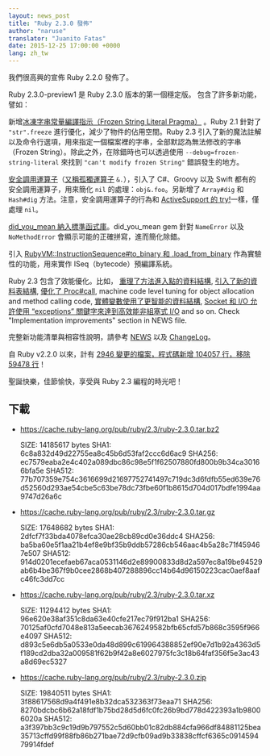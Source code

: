 ```yaml
---
layout: news_post
title: "Ruby 2.3.0 發佈"
author: "naruse"
translator: "Juanito Fatas"
date: 2015-12-25 17:00:00 +0000
lang: zh_tw
---
```


我們很高興的宣佈 Ruby 2.2.0 發佈了。

Ruby 2.3.0-preview1 是 Ruby 2.3.0 版本的第一個穩定版。
包含了許多新功能，譬如：

新增[冰凍字串常量編譯指示（Frozen String Literal Pragma）](https://bugs.ruby-lang.org/issues/11473)
。Ruby 2.1 針對了 `"str".freeze` 進行優化，減少了物件的佔用空間。Ruby 2.3 引入了新的魔法註解以及命令行選項，用來指定一個檔案裡的字串，全部默認為無法修改的字串（Frozen String）。除此之外，在除錯時也可以透過使用 `--debug=frozen-string-literal` 來找到 `"can't modify frozen String"` 錯誤發生的地方。

[安全調用運算子](https://bugs.ruby-lang.org/issues/11537)（[又稱孤獨運算子](https://instagram.com/p/-M9l6mRPLR/) `&.`），引入了 C#、Groovy 以及 Swift 都有的安全調用運算子，用來簡化 `nil` 的處理：`obj&.foo`。另新增了 `Array#dig` 和 `Hash#dig` 方法。注意，安全調用運算子的行為和 [ActiveSupport 的 try!](http://api.rubyonrails.org/v4.2.5/classes/Object.html#method-i-try-21)一樣，僅處理 `nil`。

[did_you_mean 納入標準函式庫](https://bugs.ruby-lang.org/issues/11252)。did_you_mean gem 針對 `NameError` 以及 `NoMethodError` 會顯示可能的正確拼寫，進而簡化除錯。

引入 [RubyVM::InstructionSequence#to_binary 和 .load_from_binary](https://bugs.ruby-lang.org/issues/11788) 作為實驗性的功能，用來實作 ISeq（bytecode）預編譯系統。

Ruby 2.3 包含了效能優化。比如，
[重理了方法進入點的資料結構](https://bugs.ruby-lang.org/issues/11278),
[引入了新的資料表結構](https://bugs.ruby-lang.org/issues/11420),
[優化了 Proc#call](https://bugs.ruby-lang.org/issues/11569),
machine code level tuning for object allocation and method calling code,
[實體變數使用了更智能的資料結構](https://bugs.ruby-lang.org/issues/11170),
[Socket 和 I/O 允許使用 “exceptions” 關鍵字來達到高效能非組塞式 I/O](https://bugs.ruby-lang.org/issues/11229)
and so on. Check "Implementation improvements" section in NEWS file.

完整新功能清單與相容性說明，請參考 [NEWS](https://github.com/ruby/ruby/blob/v2_3_0/NEWS) 以及 [ChangeLog](https://github.com/ruby/ruby/blob/v2_3_0/ChangeLog)。

自 Ruby v2.2.0 以來，計有 [2946 變更的檔案，程式碼新增 104057 行，移除 59478 行](https://github.com/ruby/ruby/compare/v2_2_0...v2_3_0)！

聖誕快樂，佳節愉快，享受與 Ruby 2.3 編程的時光吧！

## 下載

* <https://cache.ruby-lang.org/pub/ruby/2.3/ruby-2.3.0.tar.bz2>

  SIZE:   14185617 bytes
  SHA1:   6c8a832d49d22755ea8c45b6d53faf2ccc6d6ac9
  SHA256: ec7579eaba2e4c402a089dbc86c98e5f1f62507880fd800b9b34ca30166bfa5e
  SHA512: 77b707359e754c3616699d21697752741497c719dc3d6fdfb55ed639e76d52560d293ae54cbe5c63be78dc73fbe60f1b8615d704d017bdfe1994aa9747d26a6c

* <https://cache.ruby-lang.org/pub/ruby/2.3/ruby-2.3.0.tar.gz>

  SIZE:   17648682 bytes
  SHA1:   2dfcf7f33bda4078efca30ae28cb89cd0e36ddc4
  SHA256: ba5ba60e5f1aa21b4ef8e9bf35b9ddb57286cb546aac4b5a28c71f459467e507
  SHA512: 914d0201ecefaeb67aca0531146d2e89900833d8d2a597ec8a19be94529ab6b4be367f9b0cee2868b407288896cc14b64d96150223cac0aef8aafc46fc3dd7cc

* <https://cache.ruby-lang.org/pub/ruby/2.3/ruby-2.3.0.tar.xz>

  SIZE:   11294412 bytes
  SHA1:   96e620e38af351c8da63e40cfe217ec79f912ba1
  SHA256: 70125af0cfd7048e813a5eecab3676249582bfb65cfd57b868c3595f966e4097
  SHA512: d893c5e6db5a0533e0da48d899c619964388852ef90e7d1b92a4363d5f189cd2dba32a009581f62b9f42a8e6027975fc3c18b64faf356f5e3ac43a8d69ec5327

* <https://cache.ruby-lang.org/pub/ruby/2.3/ruby-2.3.0.zip>

  SIZE:   19840511 bytes
  SHA1:   3f88617568d9a4f491e8b32dca532363f73eaa71
  SHA256: 8270bdcbc6b62a18fdf1b75bd28d5d6fc0fc26b9bd778d422393a1b98006020a
  SHA512: a3f397bb3c9c19d9b797552c5d60bb01c82db884cfa966df84881125bea35713cffd99f88fb86b271bae72d9cfb09ad9b33838cffcf6365c091459479914fdef


